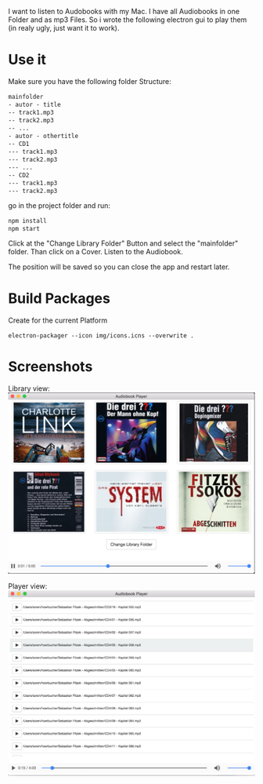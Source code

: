 I want to listen to Audobooks with my Mac. I have all Audiobooks in one Folder and as mp3 Files. So i wrote the following electron gui to play them (in realy ugly, just want it to work).

# Use it
Make sure you have the following folder Structure:

```
mainfolder
- autor - title
-- track1.mp3
-- track2.mp3
-- ...
- autor - othertitle
-- CD1
--- track1.mp3
--- track2.mp3
--- ...
-- CD2
--- track1.mp3
--- track2.mp3
```

go in the project folder and run:

```
npm install
npm start
```

Click at the "Change Library Folder" Button and select the "mainfolder" folder. Than click on a Cover. Listen to the Audiobook.

The position will be saved so you can close the app and restart later.

# Build Packages
Create for the current Platform
```
electron-packager --icon img/icons.icns --overwrite .
```

# Screenshots
Library view:
![Library](img/library.png?raw=true "Player")

Player view:
![Player](img/player.png?raw=true "Player")
